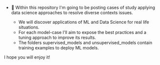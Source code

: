 - 🌱 Within this repository I'm going to be posting cases of study applying data science approaches to resolve diverse contexts issues.

  - We will discover applications of ML and Data Science for real life situations.
  - For each model-case I'll aim to expose the best practices and a tuning approach to improve its results.
  - The folders supervised_models and unsupervised_models contain training examples to deploy ML models.

I hope you will enjoy it!

